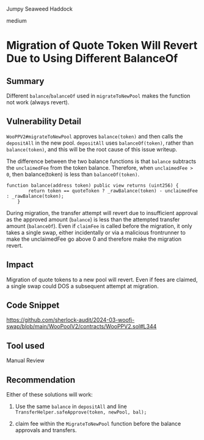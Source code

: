 Jumpy Seaweed Haddock

medium

# Migration of Quote Token Will Revert Due to Using Different BalanceOf

## Summary

Different `balance`/`balanceOf` used in `migrateToNewPool` makes the function not work (always revert).

## Vulnerability Detail

`WooPPV2#migrateToNewPool` approves `balance(token)` and then calls the `depositAll` in the new pool. `depositAll` uses `balanceOf(token)`, rather than `balance(token)`, and this will be the root cause of this issue writeup.

The difference between the two balance functions is that `balance` subtracts the `unclaimedFee` from the token balance. Therefore, when `unclaimedFee > 0`, then balance(token) is less than `balanceOf(token)`.

```solidity
function balance(address token) public view returns (uint256) {
        return token == quoteToken ? _rawBalance(token) - unclaimedFee : _rawBalance(token);
    }
```

During migration, the transfer attempt will revert due to insufficient approval as the approved amount (`balance`) is less than the attempted transfer amount (`balanceOf`). Even if `claimFee` is called before the migration, it only takes a single swap, either incidentally or via a malicious frontrunner to make the unclaimedFee go above 0 and therefore make the migration revert.

## Impact

Migration of quote tokens to a new pool will revert. Even if fees are claimed, a single swap could DOS a subsequent attempt at migration.

## Code Snippet

https://github.com/sherlock-audit/2024-03-woofi-swap/blob/main/WooPoolV2/contracts/WooPPV2.sol#L344

## Tool used

Manual Review

## Recommendation

Either of these solutions will work:

1. Use the same `balance` in `depositAll` and line `TransferHelper.safeApprove(token, newPool, bal);`

2. claim fee within the `MigrateToNewPool` function before the balance approvals and transfers.
